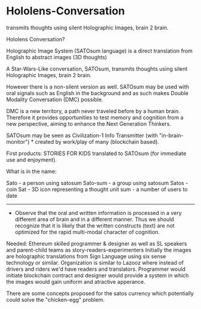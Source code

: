 # Hololens-Conversation
transmits thoughts using silent Holographic Images, brain 2 brain.


Hololens Conversation?

Holographic Image System (SATOsum language)
is a direct translation from English to abstract images (3D thoughts)

A Star-Wars-Like  conversation, SATOsum,
transmits thoughts using silent Holographic Images, brain 2 brain.

However there is a non-silent version as well.
SATOsum may be used with oral signals such as English in the background
and as such makes Double Modality Conversation (DMC) possible.

DMC is a new territory, a path never traveled before by a human brain.
Therefore it provides opportunities to test memory and cognition
from a new perspective, aiming to enhance the Next Generation Thinkers.

SATOsum may be seen as Civilization-1 Info Transmitter (with "in-brain-monitor") *
created by work/play of many (blockchain based). 

First products: STORIES FOR KIDS translated to SATOsum (for immediate use and enjoyment).

What is in the name:

Sato - a person using satosum
Sato-sum - a group using satosum
Satos - coin
Sat - 3D icon representing a thought unit
sum - a number of users to date

_____
* Observe that the oral and written information is processed in a very different area of brain
and in a different manner. Thus we should recognize that it is likely that the written constructs
(text) are not optimized for the rapid multi-modal character of cognition.

Needed: Ethereum skilled programmer & designer as well as SL speakers and parent-child teams as story-readers-experimenters
Initially the images are holographic translations from Sign Language using six sense technology or similar. Organization is similar to Lazooz
where instead of drivers and riders we'd have readers and translators. Programmer would initiate blockchain contract and designer would provide a system 
in which the images would gain uniform and atractive apperance.

There are some concepts proposed for the satos currency which potentially could
solve the "chicken-egg" problem.
